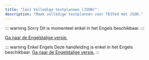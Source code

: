 ```yaml
---
title: "[en] Volledige testplannen (JSON)"
description: "Maak volledige testplannen voor TESTed met JSON."
---
```


::: warning Sorry
Dit is momenteel enkel in het Engels beschikbaar.
:::

[Ga naar de Engelstalige versie.](../../../../en/tested/references/json)

::: warning Enkel Engels
Deze handleiding is enkel in het Engels beschikbaar.
[Ga naar de Engelstalige versie.](../../../../en/tested/references/json)
:::

